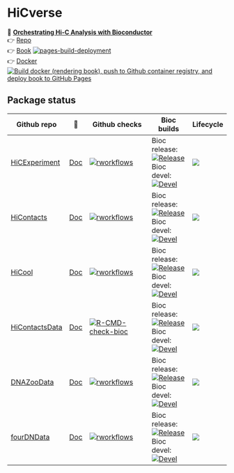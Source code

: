 # HiCverse

📖 **[Orchestrating Hi-C Analysis with Bioconductor](https://js2264.github.io/OHCA/)**   
👉 [Repo](https://github.com/js2264/OHCA)  
👉 [Book](https://js2264.github.io/OHCA/) [![pages-build-deployment](https://github.com/js2264/OHCA/actions/workflows/pages/pages-build-deployment/badge.svg)](https://github.com/js2264/OHCA/actions/workflows/pages/pages-build-deployment)  
👉 [Docker](https://github.com/js2264/OHCA/pkgs/container/ohca) [![Build docker (rendering book), push to Github container registry, and deploy book to GitHub Pages](https://github.com/js2264/OHCA/actions/workflows/deploy-bookdown.yaml/badge.svg)](https://github.com/js2264/OHCA/actions/workflows/deploy-bookdown.yaml)


## Package status 

|Github repo|📘|Github checks|Bioc builds|Lifecycle|
|--|--|--|--|--|  
|[HiCExperiment](https://github.com/js2264/HiCExperiment)|[Doc](https://js2264.github.io/HiCExperiment)|[![rworkflows](https://github.com/js2264/HiCExperiment/actions/workflows/rworkflows.yml/badge.svg)](https://github.com/js2264/HiCExperiment/actions/workflows/rworkflows.yml)|Bioc release:<br/>[![Release](https://bioconductor.org/shields/years-in-bioc/HiCExperiment.svg)](https://bioconductor.org/checkResults/release/bioc-LATEST/HiCExperiment/) <br/>Bioc devel:<br/>[![Devel](https://bioconductor.org/shields/build/devel/bioc/HiCExperiment.svg)](https://bioconductor.org/checkResults/devel/bioc-LATEST/HiCExperiment/)|[![](https://img.shields.io/badge/lifecycle-maturing-blue.svg)](https://www.tidyverse.org/lifecycle/#maturing)|
|[HiContacts](https://github.com/js2264/HiContacts)|[Doc](https://js2264.github.io/HiContacts)|[![rworkflows](https://github.com/js2264/HiContacts/actions/workflows/rworkflows.yml/badge.svg)](https://github.com/js2264/HiContacts/actions/workflows/rworkflows.yml)|Bioc release:<br/>[![Release](https://bioconductor.org/shields/build/release/bioc/HiContacts.svg)](https://bioconductor.org/checkResults/release/bioc-LATEST/HiContacts/) <br/>Bioc devel:<br/>[![Devel](https://bioconductor.org/shields/build/devel/bioc/HiContacts.svg)](https://bioconductor.org/checkResults/devel/bioc-LATEST/HiContacts/)|[![](https://img.shields.io/badge/lifecycle-maturing-blue.svg)](https://www.tidyverse.org/lifecycle/#maturing)|
|[HiCool](https://github.com/js2264/HiCool)|[Doc](https://js2264.github.io/HiCool)|[![rworkflows](https://github.com/js2264/HiCool/actions/workflows/rworkflows.yml/badge.svg)](https://github.com/js2264/HiCool/actions/workflows/rworkflows.yml)|Bioc release:<br/>[![Release](https://bioconductor.org/shields/years-in-bioc/HiCExperiment.svg)](https://bioconductor.org/checkResults/release/bioc-LATEST/HiCool/) <br/>Bioc devel:<br/>[![Devel](https://bioconductor.org/shields/build/devel/bioc/HiCool.svg)](https://bioconductor.org/checkResults/devel/bioc-LATEST/HiCool/)|[![](https://img.shields.io/badge/lifecycle-maturing-blue.svg)](https://www.tidyverse.org/lifecycle/#maturing)|
|[HiContactsData](https://github.com/js2264/HiContactsData)|[Doc](https://js2264.github.io/HiContactsData)|[![R-CMD-check-bioc](https://github.com/js2264/HiContactsData/actions/workflows/check-bioc.yml/badge.svg)](https://github.com/js2264/HiContactsData/actions/workflows/check-bioc.yml)|Bioc release:<br/>[![Release](https://bioconductor.org/shields/build/release/bioc/ExperimentHub.svg)](https://bioconductor.org/checkResults/release/bioc-LATEST/HiContactsData/) <br/>Bioc devel:<br/>[![Devel](https://bioconductor.org/shields/build/release/bioc/ExperimentHub.svg)](https://bioconductor.org/checkResults/devel/bioc-LATEST/HiContactsData/)|[![](https://img.shields.io/badge/lifecycle-stable-brightgreen.svg)](https://lifecycle.r-lib.org/articles/stages.html#stable)|
|[DNAZooData](https://github.com/js2264/DNAZooData)|[Doc](https://js2264.github.io/DNAZooData)|[![rworkflows](https://github.com/js2264/DNAZooData/actions/workflows/rworkflows.yml/badge.svg)](https://github.com/js2264/DNAZooData/actions/workflows/rworkflows.yml)|Bioc release:<br/>[![Release](https://bioconductor.org/shields/years-in-bioc/HiCExperiment.svg)](https://bioconductor.org/checkResults/release/bioc-LATEST/DNAZooData/) <br/>Bioc devel:<br/>[![Devel](https://bioconductor.org/shields/build/release/bioc/ExperimentHub.svg)](https://bioconductor.org/checkResults/devel/bioc-LATEST/DNAZooData/)|[![](https://img.shields.io/badge/lifecycle-stable-brightgreen.svg)](https://lifecycle.r-lib.org/articles/stages.html#stable)|
|[fourDNData](https://github.com/js2264/fourDNData)|[Doc](https://js2264.github.io/fourDNData)|[![rworkflows](https://github.com/js2264/fourDNData/actions/workflows/rworkflows.yml/badge.svg)](https://github.com/js2264/fourDNData/actions/workflows/rworkflows.yml)|Bioc release:<br/>[![Release](https://bioconductor.org/shields/years-in-bioc/HiCExperiment.svg)](https://bioconductor.org/checkResults/release/bioc-LATEST/fourDNData/) <br/>Bioc devel:<br/>[![Devel](https://bioconductor.org/shields/build/release/bioc/ExperimentHub.svg)](https://bioconductor.org/checkResults/devel/bioc-LATEST/fourDNData/)|[![](https://img.shields.io/badge/lifecycle-stable-brightgreen.svg)](https://lifecycle.r-lib.org/articles/stages.html#stable)|
